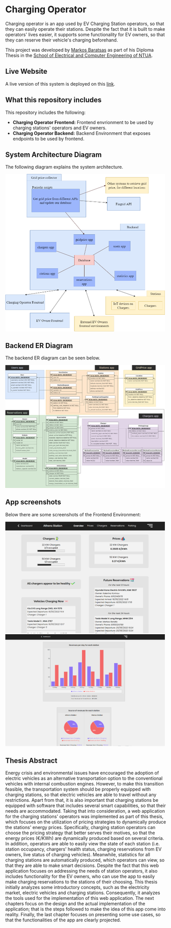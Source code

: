# Charging Operator


Charging operator is an app used by EV Charging Station operators, so that they can easily operate their stations. Despite the fact that it is built to make operators' lives easier, it supports some  functionality for EV owners, so that they can reserve their vehicle's charging beforehand.

This project was developed by [Markos Baratsas](https://github.com/markosbaratsas) as part of his Diploma Thesis in the [School of Electrical and Computer Engineering of NTUA](https://www.ece.ntua.gr/en).

## Live Website
A live version of this system is deployed on this [link](https://charging-operator.baratsas.gr/).

## What this repository includes

This repository includes the following:
* **Charging Operator Frontend:** Frontend envrionment to be used by charging stations' operators and EV owners.
* **Charging Operator Backend:** Backend Environment that exposes endpoints to be used by frontend.

## System Architecture Diagram
The following diagram explains the system architecture.

<img src="documentation/diagrams/deployment-diagram.png" alt="Architecture Diagram - Charging Operator" width="500" />

## Backend ER Diagram
The backend ER diagram can be seen below.

<img src="documentation/diagrams/ER.png" alt="ER Diagram - Charging Operator" width="500" />

## App screenshots
Below there are some screenshots of the Frontend Environment:

<img src="documentation/app screenshots/overview-screenshot2.png" alt="Overview Screenshot" width="500" />

<img src="documentation/app screenshots/statistics-screenshot2.png" alt="Overview Screenshot" width="500" />

## Thesis Abstract
Energy crisis and environmental issues have encouraged the adoption of electric vehicles as an alternative transportation option to the conventional vehicles with internal combustion engines. However, to make this transition feasible, the transportation system should be properly equipped with charging stations, so that electric vehicles are able to travel without any restrictions. Apart from that, it is also important that charging stations be equipped with software that includes several smart capabilities, so that their needs are accommodated. Taking that into consideration, a web application for the charging stations' operators was implemented as part of this thesis, which focuses on the utilization of pricing strategies to dynamically produce the stations' energy prices. Specifically, charging station operators can choose the pricing strategy that better serves their motives, so that the energy prices (€/KWh) are dynamically produced based on several criteria. In addition, operators are able to easily view the state of each station (i.e. station occupancy, chargers' health status, charging reservations from EV owners, live status of charging vehicles). Meanwhile, statistics for all charging stations are automatically produced, which operators can view, so that they are able to make smart decisions. Despite the fact that this web application focuses on addressing the needs of station operators, it also includes functionality for the EV owners, who can use the app to easily make charging reservations to the stations of their choosing. This thesis initially analyzes some introductory concepts, such as the electricity market, electric vehicles and charging stations. Consequently, it analyzes the tools used for the implementation of this web application. The next chapters focus on the design and the actual implementation of the application; that is the steps followed to make the idea of this app come into reality. Finally, the last chapter focuses on presenting some use cases, so that the functionalities of the app are clearly projected.
